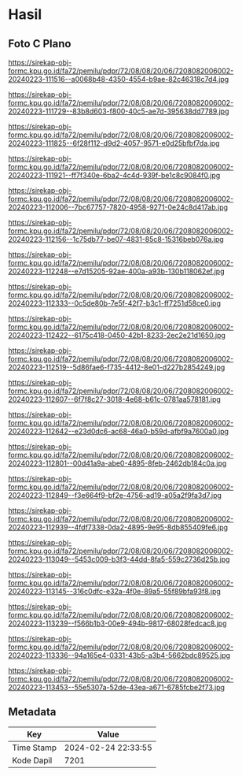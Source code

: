 # Hasil

## Foto C Plano

https://sirekap-obj-formc.kpu.go.id/fa72/pemilu/pdpr/72/08/08/20/06/7208082006002-20240223-111516--a0068b48-4350-4554-b9ae-82c46318c7d4.jpg

https://sirekap-obj-formc.kpu.go.id/fa72/pemilu/pdpr/72/08/08/20/06/7208082006002-20240223-111729--83b8d603-f800-40c5-ae7d-395638dd7789.jpg

https://sirekap-obj-formc.kpu.go.id/fa72/pemilu/pdpr/72/08/08/20/06/7208082006002-20240223-111825--6f28f112-d9d2-4057-9571-e0d25bfbf7da.jpg

https://sirekap-obj-formc.kpu.go.id/fa72/pemilu/pdpr/72/08/08/20/06/7208082006002-20240223-111921--ff7f340e-6ba2-4c4d-939f-be1c8c9084f0.jpg

https://sirekap-obj-formc.kpu.go.id/fa72/pemilu/pdpr/72/08/08/20/06/7208082006002-20240223-112006--7bc67757-7820-4958-9271-0e24c8d417ab.jpg

https://sirekap-obj-formc.kpu.go.id/fa72/pemilu/pdpr/72/08/08/20/06/7208082006002-20240223-112156--1c75db77-be07-4831-85c8-15316beb076a.jpg

https://sirekap-obj-formc.kpu.go.id/fa72/pemilu/pdpr/72/08/08/20/06/7208082006002-20240223-112248--e7d15205-92ae-400a-a93b-130b118062ef.jpg

https://sirekap-obj-formc.kpu.go.id/fa72/pemilu/pdpr/72/08/08/20/06/7208082006002-20240223-112333--0c5de80b-7e5f-42f7-b3c1-ff7251d58ce0.jpg

https://sirekap-obj-formc.kpu.go.id/fa72/pemilu/pdpr/72/08/08/20/06/7208082006002-20240223-112422--6175c418-0450-42b1-8233-2ec2e21d1650.jpg

https://sirekap-obj-formc.kpu.go.id/fa72/pemilu/pdpr/72/08/08/20/06/7208082006002-20240223-112519--5d86fae6-f735-4412-8e01-d227b2854249.jpg

https://sirekap-obj-formc.kpu.go.id/fa72/pemilu/pdpr/72/08/08/20/06/7208082006002-20240223-112607--6f7f8c27-3018-4e68-b61c-0781aa578181.jpg

https://sirekap-obj-formc.kpu.go.id/fa72/pemilu/pdpr/72/08/08/20/06/7208082006002-20240223-112642--e23d0dc6-ac68-46a0-b59d-afbf9a7600a0.jpg

https://sirekap-obj-formc.kpu.go.id/fa72/pemilu/pdpr/72/08/08/20/06/7208082006002-20240223-112801--00d41a9a-abe0-4895-8feb-2462db184c0a.jpg

https://sirekap-obj-formc.kpu.go.id/fa72/pemilu/pdpr/72/08/08/20/06/7208082006002-20240223-112849--f3e664f9-bf2e-4756-ad19-a05a2f9fa3d7.jpg

https://sirekap-obj-formc.kpu.go.id/fa72/pemilu/pdpr/72/08/08/20/06/7208082006002-20240223-112939--4fdf7338-0da2-4895-9e95-8db855409fe6.jpg

https://sirekap-obj-formc.kpu.go.id/fa72/pemilu/pdpr/72/08/08/20/06/7208082006002-20240223-113049--5453c009-b3f3-44dd-8fa5-559c2736d25b.jpg

https://sirekap-obj-formc.kpu.go.id/fa72/pemilu/pdpr/72/08/08/20/06/7208082006002-20240223-113145--316c0dfc-e32a-4f0e-89a5-55f89bfa93f8.jpg

https://sirekap-obj-formc.kpu.go.id/fa72/pemilu/pdpr/72/08/08/20/06/7208082006002-20240223-113239--f566b1b3-00e9-494b-9817-68028fedcac8.jpg

https://sirekap-obj-formc.kpu.go.id/fa72/pemilu/pdpr/72/08/08/20/06/7208082006002-20240223-113336--94a165e4-0331-43b5-a3b4-5662bdc89525.jpg

https://sirekap-obj-formc.kpu.go.id/fa72/pemilu/pdpr/72/08/08/20/06/7208082006002-20240223-113453--55e5307a-52de-43ea-a671-6785fcbe2f73.jpg


## Metadata

| Key        | Value               |
| ---------- | ------------------- |
| Time Stamp | 2024-02-24 22:33:55 |
| Kode Dapil | 7201                |



